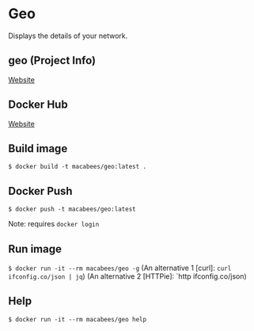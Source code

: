 # Geo
Displays the details of your network.

## geo (Project Info)
[Website](https://github.com/alexanderepstein/Bash-Snippets)

## Docker Hub
[Website](https://hub.docker.com/r/macabees/geo/)

## Build image
`$ docker build -t macabees/geo:latest .`

## Docker Push
`$ docker push -t macabees/geo:latest`

Note: requires `docker login`

## Run image
`$ docker run -it --rm macabees/geo -g`
(An alternative 1 [curl]:   `curl ifconfig.co/json | jq`)
(An alternative 2 [HTTPie]: `http ifconfig.co/json)

## Help
`$ docker run -it --rm macabees/geo help`
